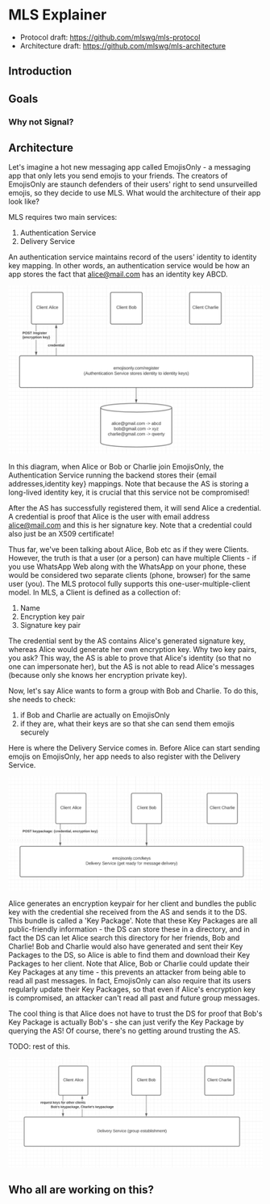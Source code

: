 # MLS Explainer 

- Protocol draft: https://github.com/mlswg/mls-protocol
- Architecture draft: https://github.com/mlswg/mls-architecture

## Introduction

## Goals

### Why not Signal?

## Architecture

Let's imagine a hot new messaging app called EmojisOnly - a messaging app that only lets you send emojis to your friends. The creators of EmojisOnly are staunch defenders of their users' right to send unsurveilled emojis, so they decide to use MLS. What would the architecture of their app look like?

MLS requires two main services: 

1. Authentication Service
2. Delivery Service

An authentication service maintains record of the users' identity to identity key mapping. In other words, an authentication service would be how an app stores the fact that alice@mail.com has an identity key ABCD.


![AS](AS.png)


In this diagram, when Alice or Bob or Charlie join EmojisOnly, the Authentication Service running the backend stores their {email addresses,identity key} mappings. Note that because the AS is storing a long-lived identity key, it is crucial that this service not be compromised!

After the AS has successfully registered them, it will send Alice a credential. A credential is proof that Alice is the user with email address alice@mail.com and this is her signature key. Note that a credential could also just be an X509 certificate!

Thus far, we've been talking about Alice, Bob etc as if they were Clients. However, the truth is that a user (or a person) can have multiple Clients - if you use WhatsApp Web along with the WhatsApp on your phone, these would be considered two separate clients (phone, browser) for the same user (you). The MLS protocol fully supports this one-user-multiple-client model. In MLS, a Client is defined as a collection of:
1. Name
2. Encryption key pair
3. Signature key pair

The credential sent by the AS contains Alice's generated signature key, whereas Alice would generate her own encryption key. Why two key pairs, you ask? This way, the AS is able to prove that Alice's identity (so that no one can impersonate her), but the AS is not able to read Alice's messages (because only she knows her encryption private key). 

Now, let's say Alice wants to form a group with Bob and Charlie. To do this, she needs to check:
1. if Bob and Charlie are actually on EmojisOnly
2. if they are, what their keys are so that she can send them emojis securely

Here is where the Delivery Service comes in. Before Alice can start sending emojis on EmojisOnly, her app needs to also register with the Delivery Service.

![DS Publish](DS_publish.png)

Alice generates an encryption keypair for her client and bundles the public key with the credential she received from the AS and sends it to the DS. This bundle is called a 'Key Package'. Note that these Key Packages are all public-friendly information - the DS can store these in a directory, and in fact the DS can let Alice search this directory for her friends, Bob and Charlie! Bob and Charlie would also have generated and sent their Key Packages to the DS, so Alice is able to find them and download their Key Packages to her client. Note that Alice, Bob or Charlie could update their Key Packages at any time - this prevents an attacker from being able to read all past messages. In fact, EmojisOnly can also require that its users regularly update their Key Packages, so that even if Alice's encryption key is compromised, an attacker can't read all past and future group messages. 

The cool thing is that Alice does not have to trust the DS for proof that Bob's Key Package is actually Bob's - she can just verify the Key Package by querying the AS! Of course, there's no getting around trusting the AS. 

TODO: rest of this.

![DS Get Keys](DS_get.png)





## Who all are working on this?
